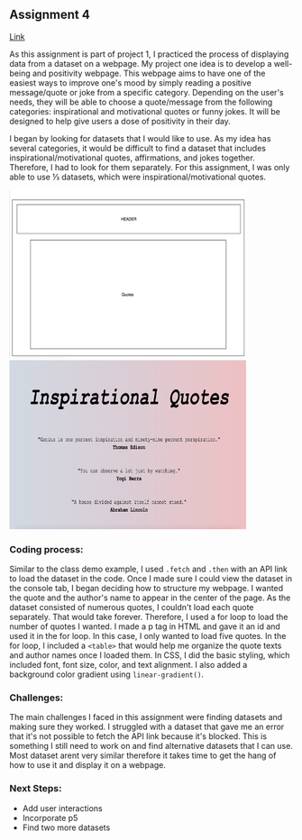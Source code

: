 ## Assignment 4
[Link](https://fatemaalhameli.github.io/ConnectionsLab/Assignments/Assignment%204/index.html)

As this assignment is part of project 1, I practiced the process of displaying data from a dataset on a webpage. My project one idea is to develop a well-being and positivity webpage. This webpage aims to have one of the easiest ways to improve one's mood by simply reading a positive message/quote or joke from a specific category. Depending on the user's needs, they will be able to choose a quote/message from the following categories: inspirational and motivational quotes or funny jokes. It will be designed to help give users a dose of positivity in their day. 

I began by looking for datasets that I would like to use. As my idea has several categories, it would be difficult to find a dataset that includes inspirational/motivational quotes, affirmations, and jokes together. Therefore, I had to look for them separately. For this assignment, I was only able to use ⅓ datasets, which were inspirational/motivational quotes.  

<img src= "https://github.com/FatemaAlhameli/ConnectionsLab/blob/main/Media/Assignments%20Media/wireframe4.png" width = "420" height = "300"> <img src= "https://github.com/FatemaAlhameli/ConnectionsLab/blob/main/Media/Assignments%20Media/Assignment4.png" width = "420" height = "300">

### Coding process: 

Similar to the class demo example, I used ```.fetch``` and ```.then``` with an API link to load the dataset in the code. Once I made sure I could view the dataset in the console tab, I began deciding how to structure my webpage. I wanted the quote and the author's name to appear in the center of the page. As the dataset consisted of numerous quotes, I couldn't load each quote separately. That would take forever. Therefore, I used a for loop to load the number of quotes I wanted. I made a p tag in HTML and gave it an id and used it in the for loop. In this case, I only wanted to load five quotes. In the for loop, I included a ```<table>``` that would help me organize the quote texts and author names once I loaded them. In CSS, I did the basic styling, which included font, font size, color, and text alignment. I also added a background color gradient using ```linear-gradient()```. 


### Challenges:

The main challenges I faced in this assignment were finding datasets and making sure they worked. I struggled with a dataset that gave me an error that it's not possible to fetch the API link because it's blocked. This is something I still need to work on and find alternative datasets that I can use. Most dataset arent very similar therefore it takes time to get the hang of how to use it and display it on a webpage.  


### Next Steps:

* Add user interactions
* Incorporate p5
* Find two more datasets 
